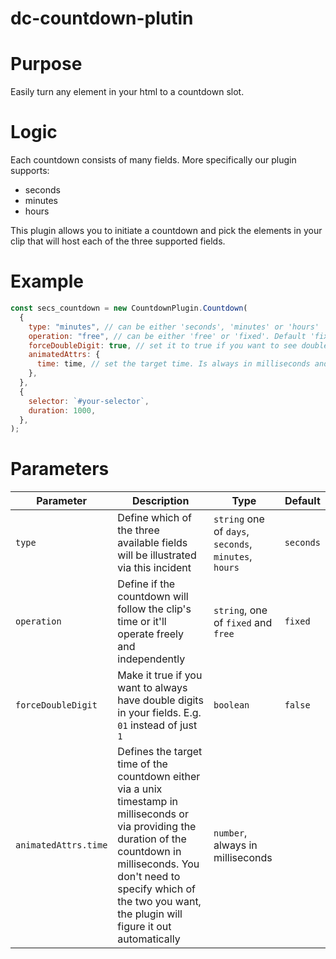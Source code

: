 # dc-countdown-plutin

# Purpose
Easily turn any element in your html to a countdown slot.

# Logic
Each countdown consists of many fields. More specifically our plugin supports:
- seconds
- minutes
- hours

This plugin allows you to initiate a countdown and pick the elements in your clip that will host each of
the three supported fields.

# Example
```javascript
const secs_countdown = new CountdownPlugin.Countdown(
  {
    type: "minutes", // can be either 'seconds', 'minutes' or 'hours'
    operation: "free", // can be either 'free' or 'fixed'. Default 'fixed'
    forceDoubleDigit: true, // set it to true if you want to see double digits always (e.g. "01" instead of "1")
    animatedAttrs: {
      time: time, // set the target time. Is always in milliseconds and can either be a future uinx timestamp or just the duration of the countdown in milliseconds. Don't worry the plugin will automtically figure out what you meant
    },
  },
  {
    selector: `#your-selector`,
    duration: 1000,
  },
);
```

# Parameters
| Parameter            | Description | Type | Default |
|----------------------|-------------|------|---------|
| `type`               | Define which of the three available fields will be illustrated via this incident | `string` one of `days`, `seconds`, `minutes`, `hours` |`seconds`|
| `operation`          | Define if the countdown will follow the clip's time or it'll operate freely and independently | `string`, one of `fixed` and `free` | `fixed`|
| `forceDoubleDigit`   | Make it true if you want to always have double digits in your fields. E.g. `01` instead of just `1` | `boolean` | `false` |
| `animatedAttrs.time` | Defines the target time of the countdown either via a unix timestamp in milliseconds or via providing the duration of the countdown in milliseconds. You don't need to specify which of the two you want, the plugin will figure it out automatically |`number`, always in milliseconds |         |